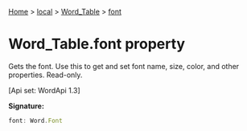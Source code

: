 [Home](./index) &gt; [local](local.md) &gt; [Word\_Table](local.word_table.md) &gt; [font](local.word_table.font.md)

# Word\_Table.font property

Gets the font. Use this to get and set font name, size, color, and other properties. Read-only. 

 \[Api set: WordApi 1.3\]

**Signature:**
```javascript
font: Word.Font
```
